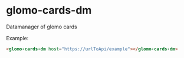 # glomo-cards-dm

Datamanager of glomo cards

Example:
```html
<glomo-cards-dm host="https://urlToApi/example"></glomo-cards-dm>
```
